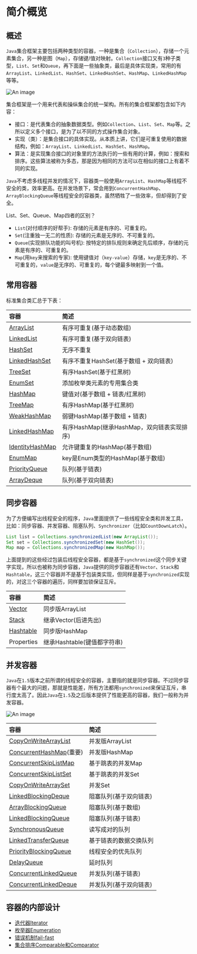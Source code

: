 # 简介概览

## 概述

`Java`集合框架主要包括两种类型的容器，一种是集合（`Collection`），存储一个元素集合，另一种是图（`Map`），存储键/值对映射。`Collection`接口又有`3`种子类型，`List`、`Set`和`Queue`，再下面是一些抽象类，最后是具体实现类，常用的有`ArrayList`、`LinkedList`、`HashSet`、`LinkedHashSet`、`HashMap`、`LinkedHashMap`等等。

![An image](/img/java/container/01.png)

集合框架是一个用来代表和操纵集合的统一架构。所有的集合框架都包含如下内容：

- 接口：是代表集合的抽象数据类型。例如`Collection`、`List`、`Set`、`Map`等。之所以定义多个接口，是为了以不同的方式操作集合对象。
- 实现（类）：是集合接口的具体实现。从本质上讲，它们是可重复使用的数据结构，例如：`ArrayList`、`LinkedList`、`HashSet`、`HashMap`。
- 算法：是实现集合接口的对象里的方法执行的一些有用的计算，例如：搜索和排序。这些算法被称为多态，那是因为相同的方法可以在相似的接口上有着不同的实现。

`Java`不考虑多线程并发的情况下，容器类一般使用`ArrayList`、`HashMap`等线程不安全的类，效率更高。在并发场景下，常会用到`ConcurrentHashMap`、`ArrayBlockingQueue`等线程安全的容器类，虽然牺牲了一些效率，但却得到了安全。

List、Set、Queue、Map四者的区别？

- `List`(对付顺序的好帮手): 存储的元素是有序的、可重复的。
- `Set`(注重独一无二的性质): 存储的元素是无序的、不可重复的。
- `Queue`(实现排队功能的叫号机): 按特定的排队规则来确定先后顺序，存储的元素是有序的、可重复的。
- `Map`(用`key`来搜索的专家): 使用键值对（`key-value`）存储，`key`是无序的、不可重复的，`value`是无序的、可重复的，每个键最多映射到一个值。

## 常用容器

标准集合类汇总于下表：

| 容器                                                         | 简述                                       |
| :----------------------------------------------------------- | :----------------------------------------- |
| [ArrayList](/java/container/arrayList/) | 有序可重复(基于动态数组)                   |
| [LinkedList](/java/container/linkedlist/) | 有序可重复(基于双向链表)                   |
| [HashSet](/java/container/hashset/)   | 无序不重复                                 |
| [LinkedHashSet](/java/container/linkedhashset/) | 有序不重复HashSet(基于数组 + 双向链表)     |
| [TreeSet](/java/container/treeset/)   | 有序HashSet(基于红黑树)                    |
| [EnumSet](/java/container/enumset/)   | 添加枚举类元素的专用集合类                 |
| [HashMap](/java/container/hashmap/)   | 键值对(基于数组 + 链表/红黑树)             |
| [TreeMap](/java/container/treemap/)   | 有序HashMap(基于红黑树)                    |
| [WeakHashMap](/java/container/weakhashmap/) | 弱键HashMap(基于数组 + 链表)               |
| [LinkedHashMap](/java/container/linkedhashmap/) | 有序HashMap(继承HashMap，双向链表实现排序) |
| [IdentityHashMap](/java/container/identityhashmap/) | 允许键重复的HashMap(基于数组)              |
| [EnumMap](/java/container/enummap/)   | key是Enum类型的HashMap(基于数组)           |
| [PriorityQueue](/java/container/priorityqueue/) | 队列(基于链表)                             |
| [ArrayDeque](/java/container/arraydeque/) | 队列(基于双向链表)                         |

## 同步容器

为了方便编写出线程安全的程序，`Java`里面提供了一些线程安全类和并发工具，比如：同步容器、并发容器、阻塞队列、`Synchronizer`（比如`CountDownLatch`）。

```java
List list = Collections.synchronizedList(new ArrayList());
Set set = Collections.synchronizedSet(new HashSet());
Map map = Collections.synchronizedMap(new HashMap());
```

上面提到的这些经过包装后线程安全容器，都是基于`synchronized`这个同步关键字实现，所以也被称为同步容器，`Java`提供的同步容器还有`Vector`、`Stack`和`Hashtable`，这三个容器并不是基于包装类实现，但同样是基于`synchronized`实现的，对这三个容器的遍历，同样要加锁保证互斥。

| 容器                                                         | 简述                        |
| :----------------------------------------------------------- | :-------------------------- |
| [Vector](/java/container/vector/)    | 同步版ArrayList             |
| [Stack](/java/container/stack/)     | 继承Vector(后进先出)        |
| [Hashtable](/java/container/hashtable/) | 同步版HashMap               |
| Properties                                                   | 继承Hashtable(键值都字符串) |

## 并发容器

`Java`在`1.5`版本之前所谓的线程安全的容器，主要指的就是同步容器。不过同步容器有个最大的问题，那就是性能差，所有方法都用`synchronized`来保证互斥，串行度太高了。因此`Java`在`1.5`及之后版本提供了性能更高的容器，我们一般称为并发容器。

![An image](/img/java/container/02.png)

| 容器                                                         | 简述                   |
| :----------------------------------------------------------- | :--------------------- |
| [CopyOnWriteArrayList](/java/container/copyonwritearraylist/) | 并发版ArrayList        |
| [ConcurrentHashMap](/java/container/concurrenthashmap/)(重要) | 并发版HashMap          |
| [ConcurrentSkipListMap](/java/container/concurrentskiplistmap/) | 基于跳表的并发Map      |
| [ConcurrentSkipListSet](/java/container/concurrentskiplistset/) | 基于跳表的并发Set      |
| [CopyOnWriteArraySet](/java/container/copyonwritearrayset/) | 并发Set                |
| [LinkedBlockingDeque](/java/container/linkedblockingdeque/) | 阻塞队列(基于双向链表) |
| [ArrayBlockingQueue](/java/container/arrayblockingqueue/) | 阻塞队列(基于数组)     |
| [LinkedBlockingQueue](/java/container/linkedblockingqueue/) | 阻塞队列(基于链表)     |
| [SynchronousQueue](/java/container/synchronousqueue/) | 读写成对的队列         |
| [LinkedTransferQueue](/java/container/linkedtransferqueue/) | 基于链表的数据交换队列 |
| [PriorityBlockingQueue](/java/container/priorityblockingqueue/) | 线程安全的优先队列     |
| [DelayQueue](/java/container/delayqueue/) | 延时队列               |
| [ConcurrentLinkedQueue](/java/container/concurrentlinkedqueue/) | 并发队列(基于链表)     |
| [ConcurrentLinkedDeque](/java/container/concurrentlinkeddeque/) | 并发队列(基于双向链表) |

## 容器的内部设计

- [迭代器Iterator](/java/container/iterator/)
- [枚举器Enumeration](/java/container/enumeration/)
- [错误机制fail-fast](/java/container/failfast/)
- [集合排序Comparable和Comparator](/java/container/sort/)
